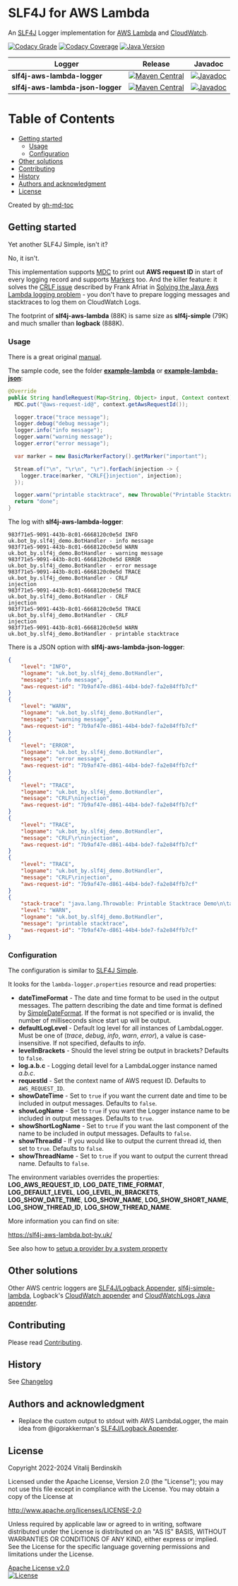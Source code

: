 # SLF4J for AWS Lambda

An [SLF4J][] Logger implementation for [AWS Lambda][lambda] and [CloudWatch][cloudwatch].

[![Codacy Grade](https://app.codacy.com/project/badge/Grade/dda626a02daf464c94aa10955a6b8f6b)](https://www.codacy.com/gl/bot-by/slf4j-aws-lambda/dashboard?utm_source=gitlab.com&utm_medium=referral&utm_content=bot-by/slf4j-aws-lambda&utm_campaign=Badge_Grade)
[![Codacy Coverage](https://app.codacy.com/project/badge/Coverage/dda626a02daf464c94aa10955a6b8f6b)](https://www.codacy.com/gl/bot-by/slf4j-aws-lambda/dashboard?utm_source=gitlab.com&utm_medium=referral&utm_content=bot-by/slf4j-aws-lambda&utm_campaign=Badge_Coverage)
[![Java Version](https://img.shields.io/static/v1?label=java&message=11&color=blue&logo=java&logoColor=E23D28)](https://www.oracle.com/java/technologies/javase-jdk11-downloads.html)

| Logger | Release | Javadoc |
|---|---|---|
| **slf4j-aws-lambda-logger** | [![Maven Central](https://img.shields.io/maven-central/v/uk.bot-by/slf4j-aws-lambda-logger)](https://search.maven.org/artifact/uk.bot-by/slf4j-aws-lambda-logger) | [![Javadoc](https://javadoc.io/badge2/uk.bot-by/slf4j-aws-lambda-logger/javadoc.svg)](https://javadoc.io/doc/uk.bot-by/slf4j-aws-lambda-logger) |
| **slf4j-aws-lambda-json-logger** | [![Maven Central](https://img.shields.io/maven-central/v/uk.bot-by/slf4j-aws-lambda-json-logger)](https://search.maven.org/artifact/uk.bot-by/slf4j-aws-lambda-json-logger) | [![Javadoc](https://javadoc.io/badge2/uk.bot-by/slf4j-aws-lambda-json-logger/javadoc.svg)](https://javadoc.io/doc/uk.bot-by/slf4j-aws-lambda-json-logger) |


Table of Contents
=================

   * [Getting started](#getting-started)
      * [Usage](#usage)
      * [Configuration](#configuration)
   * [Other solutions](#other-solutions)
   * [Contributing](#contributing)
   * [History](#history)
   * [Authors and acknowledgment](#authors-and-acknowledgment)
   * [License](#license)

Created by [gh-md-toc](https://github.com/ekalinin/github-markdown-toc)

## Getting started

Yet another SLF4J Simple, isn't it?

No, it isn't.

This implementation supports [MDC][mdc] to print out **AWS request ID** in start of every logging
record and supports [Markers][marker] too. And the killer feature: it solves
the [CRLF issue](https://twitter.com/ben11kehoe/status/1264597451010433025) described by
Frank Afriat in [Solving the Java Aws Lambda logging problem][aws-lambda-logging-problem] - you
don't have to prepare logging messages and stacktraces to log them on CloudWatch Logs.

The footprint of **slf4j-aws-lambda** (88K) is same size as **slf4j-simple** (79K) and much smaller
than **logback** (888K).

### Usage

There is a great original [manual][manual].

The sample code, see the folder **[example-lambda](example-lambda)** or **[example-lambda-json](example-lambda-json)**:

```java
@Override
public String handleRequest(Map<String, Object> input, Context context) {
  MDC.put("@aws-request-id@", context.getAwsRequestId());

  logger.trace("trace message");
  logger.debug("debug message");
  logger.info("info message");
  logger.warn("warning message");
  logger.error("error message");

  var marker = new BasicMarkerFactory().getMarker("important");

  Stream.of("\n", "\r\n", "\r").forEach(injection -> {
    logger.trace(marker, "CRLF{}injection", injection);
  });

  logger.warn("printable stacktrace", new Throwable("Printable Stacktrace Demo"));
  return "done";
}
```

The log with **slf4j-aws-lambda-logger**:

```log
983f71e5-9091-443b-8c01-6668120c0e5d INFO uk.bot_by.slf4j_demo.BotHandler - info message
983f71e5-9091-443b-8c01-6668120c0e5d WARN uk.bot_by.slf4j_demo.BotHandler - warning message
983f71e5-9091-443b-8c01-6668120c0e5d ERROR uk.bot_by.slf4j_demo.BotHandler - error message
983f71e5-9091-443b-8c01-6668120c0e5d TRACE uk.bot_by.slf4j_demo.BotHandler - CRLF
injection
983f71e5-9091-443b-8c01-6668120c0e5d TRACE uk.bot_by.slf4j_demo.BotHandler - CRLF
injection
983f71e5-9091-443b-8c01-6668120c0e5d TRACE uk.bot_by.slf4j_demo.BotHandler - CRLF
injection
983f71e5-9091-443b-8c01-6668120c0e5d WARN uk.bot_by.slf4j_demo.BotHandler - printable stacktrace
```

There is a JSON option with **slf4j-aws-lambda-json-logger**:
```json
{
    "level": "INFO",
    "logname": "uk.bot_by.slf4j_demo.BotHandler",
    "message": "info message",
    "aws-request-id": "7b9af47e-d861-44b4-bde7-fa2e84ffb7cf"
}
{
    "level": "WARN",
    "logname": "uk.bot_by.slf4j_demo.BotHandler",
    "message": "warning message",
    "aws-request-id": "7b9af47e-d861-44b4-bde7-fa2e84ffb7cf"
}
{
    "level": "ERROR",
    "logname": "uk.bot_by.slf4j_demo.BotHandler",
    "message": "error message",
    "aws-request-id": "7b9af47e-d861-44b4-bde7-fa2e84ffb7cf"
}
{
    "level": "TRACE",
    "logname": "uk.bot_by.slf4j_demo.BotHandler",
    "message": "CRLF\ninjection",
    "aws-request-id": "7b9af47e-d861-44b4-bde7-fa2e84ffb7cf"
}
{
    "level": "TRACE",
    "logname": "uk.bot_by.slf4j_demo.BotHandler",
    "message": "CRLF\r\ninjection",
    "aws-request-id": "7b9af47e-d861-44b4-bde7-fa2e84ffb7cf"
}
{
    "level": "TRACE",
    "logname": "uk.bot_by.slf4j_demo.BotHandler",
    "message": "CRLF\rinjection",
    "aws-request-id": "7b9af47e-d861-44b4-bde7-fa2e84ffb7cf"
}
{
    "stack-trace": "java.lang.Throwable: Printable Stacktrace Demo\n\tat uk.bot_by.slf4j_demo.BotHandler.handleRequest(BotHandler.java:36)\n\tat uk.bot_by.slf4j_demo.BotHandler.handleRequest(BotHandler.java:12)\n\tat lambdainternal.EventHandlerLoader$PojoHandlerAsStreamHandler.handleRequest(EventHandlerLoader.java:205)\n\tat lambdainternal.EventHandlerLoader$2.call(EventHandlerLoader.java:905)\n\tat lambdainternal.AWSLambda.startRuntime(AWSLambda.java:261)\n\tat lambdainternal.AWSLambda.startRuntime(AWSLambda.java:200)\n\tat lambdainternal.AWSLambda.main(AWSLambda.java:194)\n",
    "level": "WARN",
    "logname": "uk.bot_by.slf4j_demo.BotHandler",
    "message": "printable stacktrace",
    "aws-request-id": "7b9af47e-d861-44b4-bde7-fa2e84ffb7cf"
}
```

### Configuration

The configuration is similar to [SLF4J Simple][slf4j-simple].

It looks for the `lambda-logger.properties` resource and read properties:

* **dateTimeFormat** - The date and time format to be used in the output messages. The pattern
  describing the date and time format is defined by [SimpleDateFormat][]. If the format is not
  specified or is invalid, the number of milliseconds since start up will be output.
* **defaultLogLevel** - Default log level for all instances of LambdaLogger.
  Must be one of (_trace_, _debug_, _info_, _warn_, _error_), a value is case-insensitive.
  If not specified, defaults to _info_.
* **levelInBrackets** - Should the level string be output in brackets? Defaults to `false`.
* **log.a.b.c** - Logging detail level for a LambdaLogger instance named _a.b.c_.
* **requestId** - Set the context name of AWS request ID. Defaults to `AWS_REQUEST_ID`.
* **showDateTime** - Set to `true` if you want the current date and time to be included in output
  messages. Defaults to `false`.
* **showLogName** - Set to `true` if you want the Logger instance name to be included in output
  messages. Defaults to `true`.
* **showShortLogName** - Set to `true` if you want the last component of the name to be included in
  output messages. Defaults to `false`.
* **showThreadId** - If you would like to output the current thread id, then set to `true`.
  Defaults to `false`.
* **showThreadName** - Set to `true` if you want to output the current thread name.
  Defaults to `false`.

The environment variables overrides the properties: **LOG_AWS_REQUEST_ID**,
**LOG_DATE_TIME_FORMAT**, **LOG_DEFAULT_LEVEL**, **LOG_LEVEL_IN_BRACKETS**, **LOG_SHOW_DATE_TIME**,
**LOG_SHOW_NAME**, **LOG_SHOW_SHORT_NAME**, **LOG_SHOW_THREAD_ID**, **LOG_SHOW_THREAD_NAME**.

More information you can find on site:

https://slf4j-aws-lambda.bot-by.uk/

See also how to [setup a provider by a system property][setup-provider]

## Other solutions

Other AWS centric loggers are [SLF4J/Logback Appender][awslambda-logback], [slf4j-simple-lambda][],
Logback's [CloudWatch appender][cloudwatch-appender] and [CloudWatchLogs Java appender][cloudwatchlogs-java-appender].

## Contributing

Please read [Contributing](contributing.md).

## History

See [Changelog](changelog.md)

## Authors and acknowledgment

- Replace the custom output to stdout with AWS LambdaLogger, the main idea from @igorakkerman's [SLF4J/Logback Appender][awslambda-logback].


## License

Copyright 2022-2024 Vitalij Berdinskih

Licensed under the Apache License, Version 2.0 (the "License");
you may not use this file except in compliance with the License.
You may obtain a copy of the License at

http://www.apache.org/licenses/LICENSE-2.0

Unless required by applicable law or agreed to in writing, software
distributed under the License is distributed on an "AS IS" BASIS,
WITHOUT WARRANTIES OR CONDITIONS OF ANY KIND, either express or implied.
See the License for the specific language governing permissions and
limitations under the License.

[Apache License v2.0](LICENSE)  
[![License](https://img.shields.io/badge/license-Apache%202.0-blue.svg?style=flat)](http://www.apache.org/licenses/LICENSE-2.0.html)

[SLF4J]: https://www.slf4j.org/

[lambda]: https://aws.amazon.com/lambda/

[cloudwatch]: https://aws.amazon.com/cloudwatch/

[mdc]: https://www.slf4j.org/manual.html#mdc "Mapped Diagnostic Context (MDC)"

[marker]: https://www.slf4j.org/apidocs/org/slf4j/Marker.html

[aws-lambda-logging-problem]: https://frank-afriat.medium.com/solving-the-java-aws-lambda-logging-problem-305b06df457f

[manual]: https://www.slf4j.org/manual.html "SLF4J user manual"

[slf4j-simple]: https://www.slf4j.org/api/org/slf4j/simple/SimpleLogger.html

[SimpleDateFormat]: https://docs.oracle.com/en/java/javase/11/docs/api/java.base/java/text/SimpleDateFormat.html

[awslambda-logback]: https://github.com/jlib-framework/jlib-awslambda-logback

[slf4j-simple-lambda]: https://github.com/microlam-io/slf4j-simple-lambda

[cloudwatch-appender]: https://github.com/sndyuk/logback-more-appenders

[cloudwatchlogs-java-appender]: https://github.com/boxfuse/cloudwatchlogs-java-appender

[setup-provider]: https://slf4j-aws-lambda.bot-by.uk/setup-provider.html
